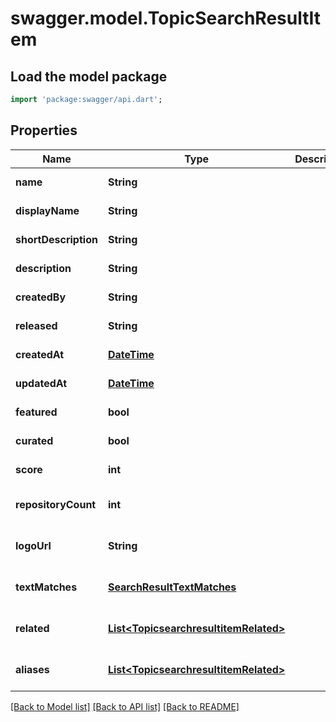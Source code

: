 # swagger.model.TopicSearchResultItem

## Load the model package
```dart
import 'package:swagger/api.dart';
```

## Properties
Name | Type | Description | Notes
------------ | ------------- | ------------- | -------------
**name** | **String** |  | [default to null]
**displayName** | **String** |  | [default to null]
**shortDescription** | **String** |  | [default to null]
**description** | **String** |  | [default to null]
**createdBy** | **String** |  | [default to null]
**released** | **String** |  | [default to null]
**createdAt** | [**DateTime**](DateTime.md) |  | [default to null]
**updatedAt** | [**DateTime**](DateTime.md) |  | [default to null]
**featured** | **bool** |  | [default to null]
**curated** | **bool** |  | [default to null]
**score** | **int** |  | [default to null]
**repositoryCount** | **int** |  | [optional] [default to null]
**logoUrl** | **String** |  | [optional] [default to null]
**textMatches** | [**SearchResultTextMatches**](SearchResultTextMatches.md) |  | [optional] [default to null]
**related** | [**List&lt;TopicsearchresultitemRelated&gt;**](TopicsearchresultitemRelated.md) |  | [optional] [default to []]
**aliases** | [**List&lt;TopicsearchresultitemRelated&gt;**](TopicsearchresultitemRelated.md) |  | [optional] [default to []]

[[Back to Model list]](../README.md#documentation-for-models) [[Back to API list]](../README.md#documentation-for-api-endpoints) [[Back to README]](../README.md)

